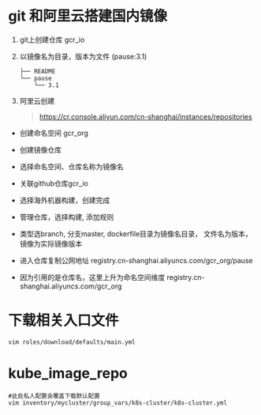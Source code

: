 # git 和阿里云搭建国内镜像

1. git上创建仓库 gcr_io

2. 以镜像名为目录，版本为文件 (pause:3.1)

   ```
   ├── README
   └── pause
       └── 3.1
   
   ```

3. 阿里云创建

   > https://cr.console.aliyun.com/cn-shanghai/instances/repositories

* 创建命名空间 gcr_org

* 创建镜像仓库
* 选择命名空间、仓库名称为镜像名
* 关联github仓库gcr_io
* 选择海外机器构建，创建完成
* 管理仓库，选择构建, 添加规则
* 类型选branch, 分支master, dockerfile目录为镜像名目录， 文件名为版本，镜像为实际镜像版本
* 进入仓库复制公网地址 registry.cn-shanghai.aliyuncs.com/gcr_org/pause   
* 因为引用的是仓库名，这里上升为命名空间维度 registry.cn-shanghai.aliyuncs.com/gcr_org

# 下载相关入口文件

```shell
vim roles/download/defaults/main.yml
```



#  kube_image_repo

```shell
#此处私人配置会覆盖下载默认配置
vim inventory/mycluster/group_vars/k8s-cluster/k8s-cluster.yml
```


